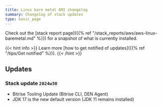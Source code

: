 ```yaml
---
title: Linux bare metal AMI changelog
summary: Changelog of stack updates
type: basic_page
---
```


Check out the [stack report page]({{% ref "/stack_reports/aws/aws-linux-baremetal.md" %}}) for a snapshot of what is currently installed.

{{< hint info >}}
Learn more [how to get notified of updates]({{% ref "/tips/Get notified" %}}).
{{< /hint >}}

## Updates

### Stack update `2024w30`

- Bitrise Tooling Update (Bitrise CLI, DEN Agent)
- JDK 17 is the new default version (JDK 11 remains installed)